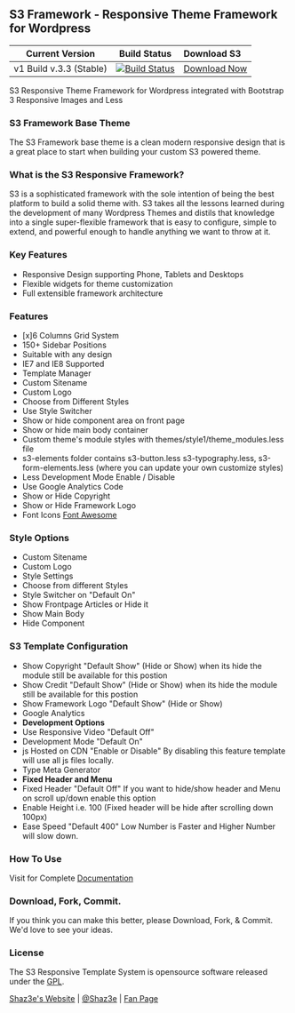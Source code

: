## S3 Framework - Responsive Theme Framework for Wordpress

| Current Version | Build Status  | Download S3 |
|:---------------:|:-------------:|:------------|
|v1 Build v.3.3 (Stable)|[![Build Status](https://travis-ci.org/Shaz3e/S3-Wordpress.svg)](https://travis-ci.org/Shaz3e/S3-Wordpress)|[Download Now](http://shaz3e.com/downloads)|

S3 Responsive Theme Framework for Wordpress integrated with Bootstrap 3 Responsive Images and Less

### S3 Framework Base Theme
The S3 Framework base theme is a clean modern responsive design that is a great place to start when building your custom S3 powered theme.

### What is the S3 Responsive Framework?
S3 is a sophisticated framework with the sole intention of being the best platform to build a solid theme with. S3 takes all the lessons learned during the development of many Wordpress Themes and distils that knowledge into a single super-flexible framework that is easy to configure, simple to extend, and powerful enough to handle anything we want to throw at it.

### Key Features
 - Responsive Design supporting Phone, Tablets and Desktops
 - Flexible widgets for theme customization
 - Full extensible framework architecture

### Features
 - [x]6 Columns Grid System
 - 150+ Sidebar Positions
 - Suitable with any design
 - IE7 and IE8 Supported
 - Template Manager
 - Custom Sitename
 - Custom Logo
 - Choose from Different Styles
 - Use Style Switcher
 - Show or hide component area on front page
 - Show or hide main body container
 - Custom theme's module styles with themes/style1/theme_modules.less file
 - s3-elements folder contains s3-button.less s3-typography.less, s3-form-elements.less (where you can update your own customize styles)
 - Less Development Mode Enable / Disable
 - Use Google Analytics Code
 - Show or Hide Copyright
 - Show or Hide Framework Logo
 - Font Icons [Font Awesome](http://fortawesome.github.io/Font-Awesome/)
 
### Style Options

 - Custom Sitename
 - Custom Logo
 - Style Settings
 - Choose from different Styles
 - Style Switcher on "Default On"
 - Show Frontpage Articles or Hide it
 - Show Main Body
 - Hide Component


### S3 Template Configuration

- Show Copyright "Default Show" (Hide or Show) when its hide the module still be available for this postion
- Show Credit "Default Show" (Hide or Show) when its hide the module still be available for this postion 
- Show Framework Logo "Default Show" (Hide or Show)
- Google Analytics
- **Development Options**
- Use Responsive Video "Default Off"
- Development Mode "Default On"
- js Hosted on CDN "Enable or Disable" By disabling this feature template will use all js files locally.
- Type Meta Generator
- **Fixed Header and Menu**
- Fixed Header "Default Off" If you want to hide/show header and Menu on scroll up/down enable this option
- Enable Height i.e. 100 (Fixed header will be hide after scrolling down 100px)
- Ease Speed "Default 400" Low Number is Faster and Higher Number will slow down.

### How To Use
Visit for Complete [Documentation](http://shaz3e.com/documantation/s3-wordpress)
 
### Download, Fork, Commit.
If you think you can make this better, please Download, Fork, & Commit. We'd love to see your ideas.
 
### License

The S3 Responsive Template System is opensource software released under the [GPL](http://www.gnu.org/licenses/gpl-2.0.txt).

[Shaz3e's Website](http://www.shaz3e.com) | [@Shaz3e](https://www.twitter.com/Shaz3e) | [Fan Page](https://www.facebook.com/Shaz3e)
